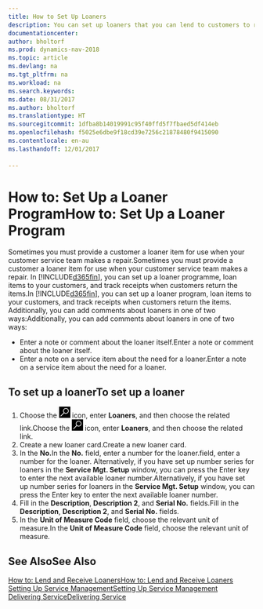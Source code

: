 ```yaml
---
title: How to Set Up Loaners
description: You can set up loaners that you can lend to customers to replace service items while they are in service.
documentationcenter: 
author: bholtorf
ms.prod: dynamics-nav-2018
ms.topic: article
ms.devlang: na
ms.tgt_pltfrm: na
ms.workload: na
ms.search.keywords: 
ms.date: 08/31/2017
ms.author: bholtorf
ms.translationtype: HT
ms.sourcegitcommit: 1dfba8b14019991c95f40ffd5f7fbaed5df414eb
ms.openlocfilehash: f5025e6dbe9f18cd39e7256c21878480f9415090
ms.contentlocale: en-au
ms.lasthandoff: 12/01/2017

---
```

# <a name="how-to-set-up-a-loaner-program"></a><span data-ttu-id="a8c0a-103">How to: Set Up a Loaner Program</span><span class="sxs-lookup"><span data-stu-id="a8c0a-103">How to: Set Up a Loaner Program</span></span>
<span data-ttu-id="a8c0a-104">Sometimes you must provide a customer a loaner item for use when your customer service team makes a repair.</span><span class="sxs-lookup"><span data-stu-id="a8c0a-104">Sometimes you must provide a customer a loaner item for use when your customer service team makes a repair.</span></span> <span data-ttu-id="a8c0a-105">In [!INCLUDE[d365fin](includes/d365fin_md.md)], you can set up a loaner programme, loan items to your customers, and track receipts when customers return the items.</span><span class="sxs-lookup"><span data-stu-id="a8c0a-105">In [!INCLUDE[d365fin](includes/d365fin_md.md)], you can set up a loaner program, loan items to your customers, and track receipts when customers return the items.</span></span> <span data-ttu-id="a8c0a-106">Additionally, you can add comments about loaners in one of two ways:</span><span class="sxs-lookup"><span data-stu-id="a8c0a-106">Additionally, you can add comments about loaners in one of two ways:</span></span>  
  
* <span data-ttu-id="a8c0a-107">Enter a note or comment about the loaner itself.</span><span class="sxs-lookup"><span data-stu-id="a8c0a-107">Enter a note or comment about the loaner itself.</span></span>  
* <span data-ttu-id="a8c0a-108">Enter a note on a service item about the need for a loaner.</span><span class="sxs-lookup"><span data-stu-id="a8c0a-108">Enter a note on a service item about the need for a loaner.</span></span>  

## <a name="to-set-up-a-loaner"></a><span data-ttu-id="a8c0a-109">To set up a loaner</span><span class="sxs-lookup"><span data-stu-id="a8c0a-109">To set up a loaner</span></span>  
1. <span data-ttu-id="a8c0a-110">Choose the ![Search for Page or Report](media/ui-search/search_small.png "Search for Page or Report icon") icon, enter **Loaners**, and then choose the related link.</span><span class="sxs-lookup"><span data-stu-id="a8c0a-110">Choose the ![Search for Page or Report](media/ui-search/search_small.png "Search for Page or Report icon") icon, enter **Loaners**, and then choose the related link.</span></span>  
2. <span data-ttu-id="a8c0a-111">Create a new loaner card.</span><span class="sxs-lookup"><span data-stu-id="a8c0a-111">Create a new loaner card.</span></span> 
3. <span data-ttu-id="a8c0a-112">In the **No.**</span><span class="sxs-lookup"><span data-stu-id="a8c0a-112">In the **No.**</span></span> <span data-ttu-id="a8c0a-113">field, enter a number for the loaner.</span><span class="sxs-lookup"><span data-stu-id="a8c0a-113">field, enter a number for the loaner.</span></span> <span data-ttu-id="a8c0a-114">Alternatively, if you have set up number series for loaners in the **Service Mgt. Setup** window, you can press the Enter key to enter the next available loaner number.</span><span class="sxs-lookup"><span data-stu-id="a8c0a-114">Alternatively, if you have set up number series for loaners in the **Service Mgt. Setup** window, you can press the Enter key to enter the next available loaner number.</span></span>  
4. <span data-ttu-id="a8c0a-115">Fill in the **Description**, **Description 2**, and **Serial No.** fields.</span><span class="sxs-lookup"><span data-stu-id="a8c0a-115">Fill in the **Description**, **Description 2**, and **Serial No.** fields.</span></span>  
5. <span data-ttu-id="a8c0a-116">In the **Unit of Measure Code** field, choose the relevant unit of measure.</span><span class="sxs-lookup"><span data-stu-id="a8c0a-116">In the **Unit of Measure Code** field, choose the relevant unit of measure.</span></span>  
  
## <a name="see-also"></a><span data-ttu-id="a8c0a-117">See Also</span><span class="sxs-lookup"><span data-stu-id="a8c0a-117">See Also</span></span>
[<span data-ttu-id="a8c0a-118">How to: Lend and Receive Loaners</span><span class="sxs-lookup"><span data-stu-id="a8c0a-118">How to: Lend and Receive Loaners</span></span>](service-how-to-lend-receive-loaners.md)  
[<span data-ttu-id="a8c0a-119">Setting Up Service Management</span><span class="sxs-lookup"><span data-stu-id="a8c0a-119">Setting Up Service Management</span></span>](service-setup-service.md)  
[<span data-ttu-id="a8c0a-120">Delivering Service</span><span class="sxs-lookup"><span data-stu-id="a8c0a-120">Delivering Service</span></span>](service-deliver-service.md)  



